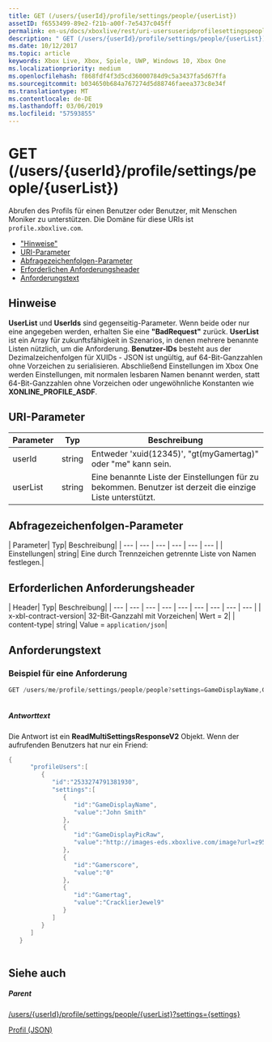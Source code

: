 ```yaml
---
title: GET (/users/{userId}/profile/settings/people/{userList})
assetID: f6553499-89e2-f21b-a00f-7e5437c045ff
permalink: en-us/docs/xboxlive/rest/uri-usersuseridprofilesettingspeopleuserlistget.html
description: " GET (/users/{userId}/profile/settings/people/{userList})"
ms.date: 10/12/2017
ms.topic: article
keywords: Xbox Live, Xbox, Spiele, UWP, Windows 10, Xbox One
ms.localizationpriority: medium
ms.openlocfilehash: f868fdf4f3d5cd36000784d9c5a3437fa5d67ffa
ms.sourcegitcommit: b034650b684a767274d5d88746faeea373c8e34f
ms.translationtype: MT
ms.contentlocale: de-DE
ms.lasthandoff: 03/06/2019
ms.locfileid: "57593855"
---
```

# <a name="get-usersuseridprofilesettingspeopleuserlist"></a>GET (/users/{userId}/profile/settings/people/{userList})
Abrufen des Profils für einen Benutzer oder Benutzer, mit Menschen Moniker zu unterstützen. Die Domäne für diese URIs ist `profile.xboxlive.com`.
 
  * ["Hinweise"](#ID4EV)
  * [URI-Parameter](#ID4EKB)
  * [Abfragezeichenfolgen-Parameter](#ID4EVB)
  * [Erforderlichen Anforderungsheader](#ID4EQC)
  * [Anforderungstext](#ID4E2D)
 
<a id="ID4EV"></a>

 
## <a name="remarks"></a>Hinweise
 
**UserList** und **UserIds** sind gegenseitig-Parameter. Wenn beide oder nur eine angegeben werden, erhalten Sie eine **"BadRequest"** zurück. **UserList** ist ein Array für zukunftsfähigkeit in Szenarios, in denen mehrere benannte Listen nützlich, um die Anforderung. **Benutzer-IDs** besteht aus der Dezimalzeichenfolgen für XUIDs - JSON ist ungültig, auf 64-Bit-Ganzzahlen ohne Vorzeichen zu serialisieren. Abschließend Einstellungen im Xbox One werden Einstellungen, mit normalen lesbaren Namen benannt werden, statt 64-Bit-Ganzzahlen ohne Vorzeichen oder ungewöhnliche Konstanten wie **XONLINE_PROFILE_ASDF**.
  
<a id="ID4EKB"></a>

 
## <a name="uri-parameters"></a>URI-Parameter
 
| Parameter| Typ| Beschreibung| 
| --- | --- | --- | 
| userId| string| Entweder 'xuid(12345)', "gt(myGamertag)" oder "me" kann sein.| 
| userList| string| Eine benannte Liste der Einstellungen für zu bekommen. Benutzer ist derzeit die einzige Liste unterstützt.| 
  
<a id="ID4EVB"></a>

 
## <a name="query-string-parameters"></a>Abfragezeichenfolgen-Parameter
 
| Parameter| Typ| Beschreibung| 
| --- | --- | --- | --- | --- | --- | 
| Einstellungen| string| Eine durch Trennzeichen getrennte Liste von Namen festlegen.| 
  
<a id="ID4EQC"></a>

 
## <a name="required-request-headers"></a>Erforderlichen Anforderungsheader
 
| Header| Typ| Beschreibung| 
| --- | --- | --- | --- | --- | --- | --- | --- | --- | 
| x-xbl-contract-version| 32-Bit-Ganzzahl mit Vorzeichen| Wert = 2| 
| content-type| string| Value = <code>application/json</code>| 
  
<a id="ID4E2D"></a>

 
## <a name="request-body"></a>Anforderungstext
 
<a id="ID4EBE"></a>

 
### <a name="sample-request"></a>Beispiel für eine Anforderung
 

```cpp
GET /users/me/profile/settings/people/people?settings=GameDisplayName,GameDisplayPicRaw,Gamerscore,Gamertag
      
```

  
<a id="ID4EKE"></a>

  
 
<a id="ID4EME"></a>

 
##### <a name="response-body"></a>Antworttext 
Die Antwort ist ein **ReadMultiSettingsResponseV2** Objekt. Wenn der aufrufenden Benutzers hat nur ein Friend:
  

```cpp
{
      "profileUsers":[
         {
            "id":"2533274791381930",
            "settings":[
               {
                  "id":"GameDisplayName",
                  "value":"John Smith"
               },
               {
                  "id":"GameDisplayPicRaw",
                  "value":"http://images-eds.xboxlive.com/image?url=z951ykn43p4FqWbbFvR2Ec.8vbDhj8G2Xe7JngaTToBrrCmIEEXHC9UNrdJ6P7KIN0gxC2r1YECCd3mf2w1FDdmFCpSokJWa2z7xtVrlzOyVSc6pPRdWEXmYtpS2xE4F&format=png&w=64&h=64"
               },
               {
                  "id":"Gamerscore",
                  "value":"0"
               },
               {
                  "id":"Gamertag",
                  "value":"CracklierJewel9"
               }
            ]
         }
      ]
   }
         
```

   
<a id="ID4E3E"></a>

 
## <a name="see-also"></a>Siehe auch
 
<a id="ID4E5E"></a>

 
##### <a name="parent"></a>Parent 

[/users/{userId}/profile/settings/people/{userList}?settings={settings}](uri-usersuseridprofilesettingspeopleuserlist.md)

 [Profil (JSON)](../../json/json-profile.md)

   